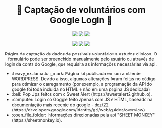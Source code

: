 # <h1 align="center"> :page_facing_up: Captação de voluntários com Google Login :page_facing_up: </h1>
<p align="center">
 <img src="https://img.shields.io/badge/Status-Aperfeiçoamento-green"/>
 <img src="https://img.shields.io/badge/Inicio-Nov2022-yellow"/>
 <img src="https://img.shields.io/badge/Produção-Dez2022-blue"/>
</p>
<p align="center">
 <img src="https://img.shields.io/badge/Html-red"/>
 <img src="https://img.shields.io/badge/Css-blue"/>
 <img src="https://img.shields.io/badge/Js-yellow"/>
</p>
<p align="center">
  Página de captação de dados de possiveis voluntários a estudos clinicos. O formulário pode ser preenchido manualmente pelo usuário ou através de login da conta do Google, que requisita as informações necessárias via api.
  <ul>
   <li> :heavy_exclamation_mark: Página foi publicada em um ambiente WORDPRESS. Devido a isso, algumas alterações foram feitas no código para otimizar o carregamento (por exemplo, a programação da API do google foi toda incluida no HTML e não em uma página JS dedicada)</li>
   <li> :bell: Pop Ups feitos com o Sweet Alert (https://sweetalert2.github.io).</li>
   <li> :computer: Login do Goggle feito apenas com JS e HTML, baseado na documentação mais recente do google - dez/22 (https://developers.google.com/identity/gsi/web/guides/overview)</li>
   <li> :open_file_folder: Informações direcionadas pela api "SHEET MONKEY" (https://sheetmonkey.io).</li>
  </ul>
 </p>

